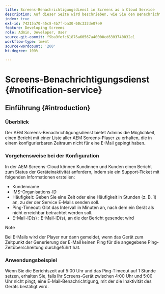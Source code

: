 ```yaml
---
title: Screens-Benachrichtigungsdienst in Screens as a Cloud Service
description: Auf dieser Seite wird beschrieben, wie Sie den Benachrichtigungsdienst in Screens as a Cloud Service konfigurieren.
index: true
exl-id: 74215a70-45c8-4b7f-ba30-60c332de07e9
feature: Developing Screens
role: Admin, Developer, User
source-git-commit: f9ba9fefc61876a60567a40000ed6303740032e1
workflow-type: tm+mt
source-wordcount: '200'
ht-degree: 100%

---
```


# Screens-Benachrichtigungsdienst {#notification-service}

## Einführung {#introduction}

### Überblick

Der AEM Screens-Benachrichtigungsdienst bietet Admins die Möglichkeit, einen Bericht mit einer Liste aller AEM Screens-Player zu erhalten, die in einem konfigurierbaren Zeitraum nicht für eine E-Mail gepingt haben.

### Vorgehensweise bei der Konfiguration

In der AEM Screens-Cloud können Kundinnen und Kunden einen Bericht zum Status der Geräteinaktivität anfordern, indem sie ein Support-Ticket mit folgenden Informationen erstellen:

* Kundenname
* IMS-Organisations-ID
* Häufigkeit: Geben Sie eine Zeit oder eine Häufigkeit in Stunden (z. B. 1) an, zu der der Service E-Mails senden soll.
* Ping-Timeout: Gibt das Intervall in Minuten an, nach dem ein Gerät als nicht erreichbar betrachtet werden soll.
* E-Mail-ID(s) : E-Mail-ID(s), an die der Bericht gesendet wird

>[!NOTE]
>Bei E-Mails wird der Player nur dann gemeldet, wenn das Gerät zum Zeitpunkt der Generierung der E-Mail keinen Ping für die angegebene Ping-Zeitüberschreitung durchgeführt hat.

### Anwendungsbeispiel

Wenn Sie die Berichtszeit auf 5:00 Uhr und das Ping-Timeout auf 1 Stunde setzen, erhalten Sie, falls Ihr Screens-Gerät zwischen 4:00 Uhr und 5:00 Uhr nicht pingt, eine E-Mail-Benachrichtigung, mit der die Inaktivität des Geräts bestätigt wird.
